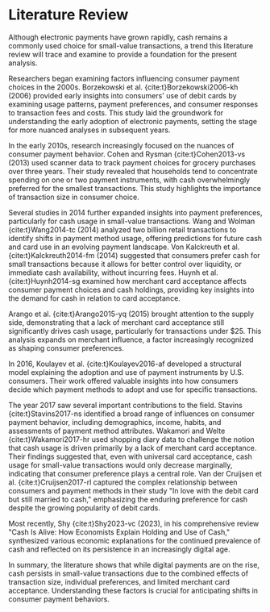 # Literature Review 

Although electronic payments have grown rapidly, cash remains a commonly used choice for small-value transactions, a trend this literature review will trace and examine to provide a foundation for the present analysis.

Researchers began examining factors influencing consumer payment choices in the 2000s. Borzekowski et al. {cite:t}Borzekowski2006-kh (2006) provided early insights into consumers' use of debit cards by examining usage patterns, payment preferences, and consumer responses to transaction fees and costs. This study laid the groundwork for understanding the early adoption of electronic payments, setting the stage for more nuanced analyses in subsequent years.

In the early 2010s, research increasingly focused on the nuances of consumer payment behavior. Cohen and Rysman {cite:t}Cohen2013-vs (2013) used scanner data to track payment choices for grocery purchases over three years. Their study revealed that households tend to concentrate spending on one or two payment instruments, with cash overwhelmingly preferred for the smallest transactions. This study highlights the importance of transaction size in consumer choice.

Several studies in 2014 further expanded insights into payment preferences, particularly for cash usage in small-value transactions. Wang and Wolman {cite:t}Wang2014-tc (2014) analyzed two billion retail transactions to identify shifts in payment method usage, offering predictions for future cash and card use in an evolving payment landscape. Von Kalckreuth et al. {cite:t}Kalckreuth2014-fm (2014) suggested that consumers prefer cash for small transactions because it allows for better control over liquidity, or immediate cash availability, without incurring fees. Huynh et al. {cite:t}Huynh2014-sg examined how merchant card acceptance affects consumer payment choices and cash holdings, providing key insights into the demand for cash in relation to card acceptance.

Arango et al. {cite:t}Arango2015-yq (2015) brought attention to the supply side, demonstrating that a lack of merchant card acceptance still significantly drives cash usage, particularly for transactions under $25. This analysis expands on merchant influence, a factor increasingly recognized as shaping consumer preferences.

In 2016, Koulayev et al. {cite:t}Koulayev2016-af developed a structural model explaining the adoption and use of payment instruments by U.S. consumers. Their work offered valuable insights into how consumers decide which payment methods to adopt and use for specific transactions.

The year 2017 saw several important contributions to the field. Stavins {cite:t}Stavins2017-ns identified a broad range of influences on consumer payment behavior, including demographics, income, habits, and assessments of payment method attributes. Wakamori and Welte {cite:t}Wakamori2017-hr used shopping diary data to challenge the notion that cash usage is driven primarily by a lack of merchant card acceptance. Their findings suggested that, even with universal card acceptance, cash usage for small-value transactions would only decrease marginally, indicating that consumer preference plays a central role. Van der Cruijsen et al. {cite:t}Cruijsen2017-rl captured the complex relationship between consumers and payment methods in their study "In love with the debit card but still married to cash," emphasizing the enduring preference for cash despite the growing popularity of debit cards.

Most recently, Shy {cite:t}Shy2023-vc (2023), in his comprehensive review "Cash Is Alive: How Economists Explain Holding and Use of Cash," synthesized various economic explanations for the continued prevalence of cash and reflected on its persistence in an increasingly digital age.

In summary, the literature shows that while digital payments are on the rise, cash persists in small-value transactions due to the combined effects of transaction size, individual preferences, and limited merchant card acceptance. Understanding these factors is crucial for anticipating shifts in consumer payment behaviors.
